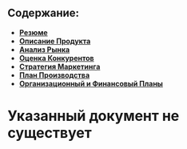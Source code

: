 ## Содержание:
- **[Резюме](https://github.com/ts-vadim/te-pages)**
- **[Описание Продукта](description.md)**
- **[Анализ Рынка](unknown.md)**
- **[Оценка Конкурентов](unknown.md)**
- **[Стратегия Маркетинга](unknown.md)**
- **[План Производства](unknown.md)**
- **[Организационный и Финансовый Планы](unknown.md)**

# Указанный документ не существует
